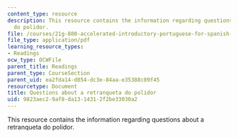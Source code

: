 ```yaml
---
content_type: resource
description: This resource contains the information regarding questions about a retranqueta
  do polidor.
file: /courses/21g-880-accelerated-introductory-portuguese-for-spanish-speakers-fall-2013/9823aec29af8da1314312f2be33030a2_MIT21G_880F13_readquest4.pdf
file_type: application/pdf
learning_resource_types:
- Readings
ocw_type: OCWFile
parent_title: Readings
parent_type: CourseSection
parent_uid: ea2fda14-d854-dc3e-84aa-e35388c89f45
resourcetype: Document
title: Questions about a retranqueta do polidor
uid: 9823aec2-9af8-da13-1431-2f2be33030a2
---
```

This resource contains the information regarding questions about a retranqueta do polidor.

